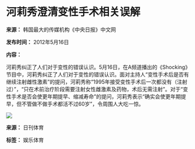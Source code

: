 # 河莉秀澄清变性手术相关误解

**来源：** 韩国最大的传媒机构《中央日报》中文网

**发布时间：** 2012年5月16日

**内容：**

河莉秀纠正了人们对于变性的错误认识。5月16日，在A频道播出的《Shocking》节目中，河莉秀纠正了人们对于变性的错误认识。面对主持人“变性手术后是否有继续注射雌性激素”的提问，河莉秀称“1995年接受变性手术后一次都没有（注射过）”，“只在术前治疗阶段需要注射女性雌激素及药物，术后无需注射”。对于“变性手术是否会使更年期提早、缩减寿命”的提问，河莉秀表示“确实会使更年期提早，但不管做不做手术都活不过60岁”，令周围人大吃一惊。

![](/news/photo/201205/img_85763_0.jpg)

**来源：** 日刊体育

**标签：** 娱乐体育
